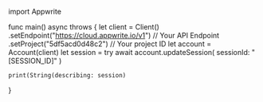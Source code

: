 import Appwrite

func main() async throws {
    let client = Client()
      .setEndpoint("https://cloud.appwrite.io/v1") // Your API Endpoint
      .setProject("5df5acd0d48c2") // Your project ID
    let account = Account(client)
    let session = try await account.updateSession(
        sessionId: "[SESSION_ID]"
    )

    print(String(describing: session)
}
